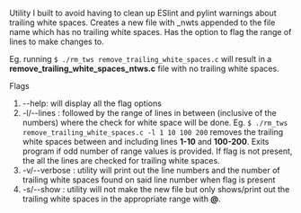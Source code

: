 Utility I built to avoid having to clean up ESlint and pylint warnings about trailing white spaces. Creates a new file with _nwts appended to the file name which has no trailing white spaces. Has the option to flag the range of lines to make changes to.

Eg. running `$ ./rm_tws remove_trailing_white_spaces.c` will result in a **remove_trailing_white_spaces_ntws.c** file with no trailing white spaces.

Flags
1. --help: will display all the flag options
1. -l/--lines : followed by the range of lines in between (inclusive of the numbers) where the check for white space will be done. Eg. `$ ./rm_tws remove_trailing_white_spaces.c -l 1 10 100 200` removes the trailing white spaces between and including lines **1-10** and **100-200**. Exits program if odd number of range values is provided. If flag is not present, the all the lines are checked for trailing white spaces.
1. -v/--verbose : utility will print out the line numbers and the number of trailing white spaces found on said line number when flag is present 
1. -s/--show : utility will not make the new file but only shows/print out the trailing white spaces in the appropriate range with **@**. 

